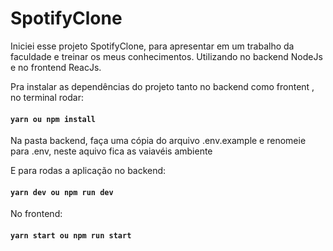# SpotifyClone

Iniciei esse projeto SpotifyClone, para apresentar em um trabalho da faculdade e treinar os meus conhecimentos.
Utilizando no backend NodeJs e no frontend ReacJs.

Pra instalar as dependências do projeto tanto no backend como frontent , no terminal rodar:
 #### `yarn ou npm install`

Na pasta backend, faça uma cópia do arquivo .env.example e renomeie para .env, neste aquivo fica as vaiavéis ambiente

E para rodas a aplicação no backend:
 #### `yarn dev ou npm run dev`

No frontend:
 #### `yarn start ou npm run start`
